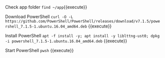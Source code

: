 Check app folder
`find ~/app`{{execute}}

Download PowerShell
`curl -O -L https://github.com/PowerShell/PowerShell/releases/download/v7.1.5/powershell_7.1.5-1.ubuntu.16.04_amd64.deb` {{execute}}

Install PowerShell
`apt -f install -y; apt install -y liblttng-ust0; dpkg -i powershell_7.1.5-1.ubuntu.16.04_amd64.deb` {{execute}}

Start PowerShell
`pwsh`  {{execute}}

